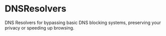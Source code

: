 # DNSResolvers
DNS Resolvers for bypassing basic DNS blocking systems, preserving your privacy or speeding up browsing.
